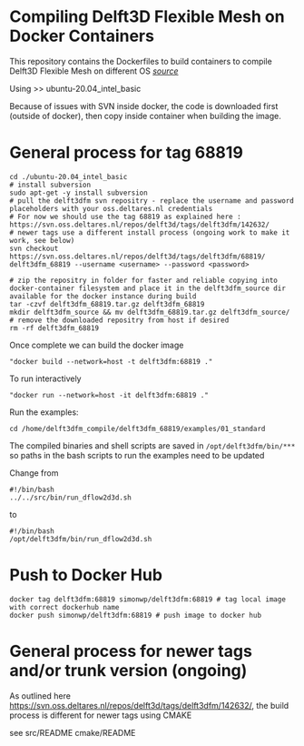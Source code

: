 # Compiling Delft3D Flexible Mesh on Docker Containers

This repository contains the Dockerfiles to build containers to compile Delft3D Flexible Mesh on different OS <em>[source](https://oss.deltares.nl/web/delft3dfm/get-started#Download%20source%20code)</em>

Using >> ubuntu-20.04_intel_basic

Because of issues with SVN inside docker, the code is downloaded first (outside of docker), then copy inside container when building the image.

# General process for tag 68819
```
cd ./ubuntu-20.04_intel_basic
# install subversion
sudo apt-get -y install subversion
# pull the delft3dfm svn repositry - replace the username and password placeholders with your oss.deltares.nl credentials 
# For now we should use the tag 68819 as explained here : https://svn.oss.deltares.nl/repos/delft3d/tags/delft3dfm/142632/
# newer tags use a different install process (ongoing work to make it work, see below)
svn checkout https://svn.oss.deltares.nl/repos/delft3d/tags/delft3dfm/68819/ delft3dfm_68819 --username <username> --password <password>

# zip the repositry in folder for faster and reliable copying into docker-container filesystem and place it in the delft3dfm_source dir available for the docker instance during build
tar -czvf delft3dfm_68819.tar.gz delft3dfm_68819
mkdir delft3dfm_source && mv delft3dfm_68819.tar.gz delft3dfm_source/
# remove the downloaded repositry from host if desired
rm -rf delft3dfm_68819
```

Once complete we can build the docker image 

`"docker build --network=host -t delft3dfm:68819 ."`


To run interactively 

`"docker run --network=host -it delft3dfm:68819 ."`

Run the examples:

`cd /home/delft3dfm_compile/delft3dfm_68819/examples/01_standard`

The compiled binaries and shell scripts are saved in `/opt/delft3dfm/bin/***`
so paths in the bash scripts to run the examples need to be updated

Change from 
```
#!/bin/bash
../../src/bin/run_dflow2d3d.sh
```

to 

```
#!/bin/bash
/opt/delft3dfm/bin/run_dflow2d3d.sh
```


# Push to Docker Hub 

```
docker tag delft3dfm:68819 simonwp/delft3dfm:68819 # tag local image with correct dockerhub name
docker push simonwp/delft3dfm:68819 # push image to docker hub
```

# General process for newer tags and/or trunk version (ongoing)

As outlined here https://svn.oss.deltares.nl/repos/delft3d/tags/delft3dfm/142632/, the build process is different for newer tags
using CMAKE

see src/README
cmake/README

